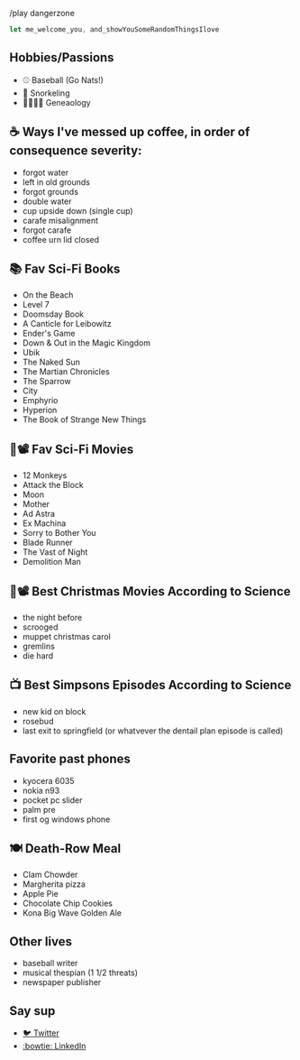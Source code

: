/play dangerzone


```javascript
let me_welcome_you, and_showYouSomeRandomThingsIlove
```

## Hobbies/Passions 
- ⚾️ Baseball (Go Nats!)
- 🤿 Snorkeling
- 👨‍👩‍👧‍👦 Geneaology 


## ☕ Ways I've messed up coffee, in order of consequence severity:
- forgot water
- left in old grounds
- forgot grounds 
- double water
- cup upside down (single cup)
- carafe misalignment
- forgot carafe
- coffee urn lid closed

## 📚 Fav Sci-Fi Books
- On the Beach
- Level 7
- Doomsday Book
- A Canticle for Leibowitz 
- Ender's Game
- Down & Out in the Magic Kingdom
- Ubik
- The Naked Sun
- The Martian Chronicles
- The Sparrow 
- City
- Emphyrio
- Hyperion 
- The Book of Strange New Things

## 👾📽️ Fav Sci-Fi Movies
- 12 Monkeys
- Attack the Block
- Moon
- Mother
- Ad Astra
- Ex Machina
- Sorry to Bother You
- Blade Runner
- The Vast of Night
- Demolition Man 

## 🎄📽️ Best Christmas Movies According to Science
- the night before 
- scrooged
- muppet christmas carol
- gremlins
- die hard

## 📺 Best Simpsons Episodes According to Science 
- new kid on block
- rosebud
- last exit to springfield (or whatvever the dentail plan episode is called)

## Favorite past phones
- kyocera 6035
- nokia n93
- pocket pc slider
- palm pre
- first og windows phone 

## 🍽️ Death-Row Meal
- Clam Chowder
- Margherita pizza
- Apple Pie
- Chocolate Chip Cookies
- Kona Big Wave Golden Ale

## Other lives
- baseball writer
- musical thespian (1 1/2 threats)
- newspaper publisher 

## Say sup
- [🐦 Twitter](https://twitter.com/neanderthalian)
- [:bowtie: LinkedIn](https://www.linkedin.com/in/jeremybatesdc/)

